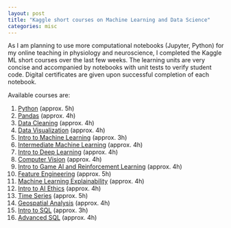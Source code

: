 ```yaml
---
layout: post
title: "Kaggle short courses on Machine Learning and Data Science"
categories: misc
---
```


As I am planning to use more computational notebooks (Jupyter, Python) for my online teaching in physiology and neuroscience, 
I completed the Kaggle ML short courses over the last few weeks. The learning units are very concise and accompanied by notebooks with unit
tests to verify student code. Digital certificates are given upon successful completion of each notebook.  

Available courses are:
1. [Python](https://www.kaggle.com/learn/python) (approx. 5h)
2. [Pandas](https://www.kaggle.com/learn/pandas) (approx. 4h)
3. [Data Cleaning](https://www.kaggle.com/learn/data-cleaning) (approx. 4h)
4. [Data Visualization](https://www.kaggle.com/learn/data-visualization) (approx. 4h)
5. [Intro to Machine Learning](https://www.kaggle.com/learn/intro-to-machine-learning) (approx. 3h)
6. [Intermediate Machine Learning](https://www.kaggle.com/learn/intermediate-machine-learning) (approx. 4h)
7. [Intro to Deep Learning](https://www.kaggle.com/learn/intro-to-deep-learning) (approx. 4h)
8. [Computer Vision](https://www.kaggle.com/learn/computer-vision) (approx. 4h)
9. [Intro to Game AI and Reinforcement Learning](https://www.kaggle.com/learn/intro-to-game-ai-and-reinforcement-learning) (approx. 4h)
10. [Feature Engineering](https://www.kaggle.com/learn/feature-engineering) (approx. 5h)
11. [Machine Learning Explainability](https://www.kaggle.com/learn/machine-learning-explainability) (approx. 4h)
12. [Intro to AI Ethics](https://www.kaggle.com/learn/intro-to-ai-ethics) (approx. 4h)
13. [Time Series](https://www.kaggle.com/learn/time-series) (approx. 5h)
14. [Geospatial Analysis](https://www.kaggle.com/learn/geospatial-analysis) (approx. 4h)
15. [Intro to SQL](https://www.kaggle.com/learn/intro-to-sql) (approx. 3h)
16. [Advanced SQL](https://www.kaggle.com/learn/advanced-sql) (approx. 4h)
